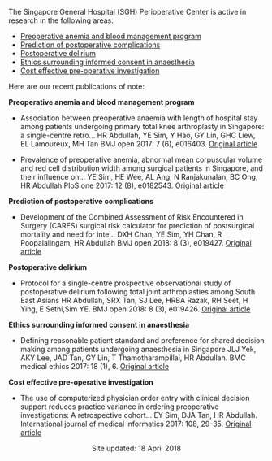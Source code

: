 The Singapore General Hospital (SGH) Perioperative Center is active in research in the following areas:
*	<a href="#anemia">Preoperative anemia and blood management program</a> 
* <a href="#complications">Prediction of postoperative complications</a>
* <a href="#delirium">Postoperative delirium</a>
*	<a href="#consent">Ethics surrounding informed consent in anaesthesia</a>
*	<a href="#costeffective">Cost effective pre-operative investigation</a>
 
 
 
Here are our recent publications of note:

<a name="anemia">**Preoperative anemia and blood management program**</a>

* Association between preoperative anaemia with length of hospital stay among patients undergoing primary total knee arthroplasty in Singapore: a single-centre retro...
HR Abdullah, YE Sim, Y Hao, GY Lin, GHC Liew, EL Lamoureux, MH Tan
BMJ open 2017: 7 (6), e016403. [Original article](http://dx.doi.org/10.1136/bmjopen-2017-016403)

* Prevalence of preoperative anemia, abnormal mean corpuscular volume and red cell distribution width among surgical patients in Singapore, and their influence on...
YE Sim, HE Wee, AL Ang, N Ranjakunalan, BC Ong, HR Abdullah
PloS one 2017: 12 (8), e0182543. [Original article](http://dx.doi.org/10.1371/journal.pone.0182543)

<a name="complications">**Prediction of postoperative complications**</a>

* Development of the Combined Assessment of Risk Encountered in Surgery (CARES) surgical risk calculator for prediction of postsurgical mortality and need for inte...
DXH Chan, YE Sim, YH Chan, R Poopalalingam, HR Abdullah
BMJ open 2018: 8 (3), e019427. [Original article](http://dx.doi.org/10.1136/bmjopen-2017-019427)

<a name="delirium">**Postoperative delirium**</a>

* Protocol for a single-centre prospective observational study of postoperative delirium following total joint arthroplasties among South East Asians
HR Abdullah, SRX Tan, SJ Lee, HRBA Razak, RH Seet, H Ying, E Sethi,Sim YE.
BMJ open 2018: 8 (3), e019426. [Original article](http://dx.doi.org/10.1136/bmjopen-2017-019426)

<a name="consent">**Ethics surrounding informed consent in anaesthesia**</a>
* Defining reasonable patient standard and preference for shared decision making among patients undergoing anaesthesia in Singapore
JLJ Yek, AKY Lee, JAD Tan, GY Lin, T Thamotharampillai, HR Abdullah.
BMC medical ethics 2017: 18 (1), 6. [Original article](http://dx.doi.org/10.1186/s12910-017-0172-2)

<a name="costeffective">**Cost effective pre-operative investigation**</a>
* The use of computerized physician order entry with clinical decision support reduces practice variance in ordering preoperative investigations: A retrospective cohort...
EY Sim, DJA Tan, HR Abdullah.
International journal of medical informatics 2017: 108, 29-35. [Original article](http://dx.doi.org/10.1016/j.ijmedinf.2017.09.015)


<p align=center>Site updated: 18 April 2018</p>
